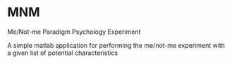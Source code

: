 MNM
===

Me/Not-me Paradigm Psychology Experiment

A simple matlab application for performing the me/not-me experiment with a given list of potential characteristics

